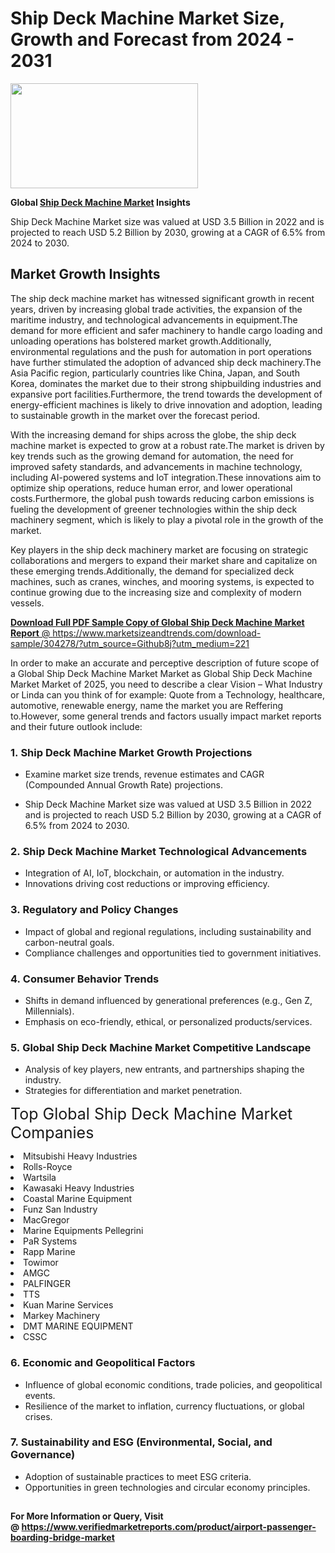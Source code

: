 <H1>Ship Deck Machine Market Size, Growth and Forecast from 2024 - 2031</H1><img class="aligncenter size-medium wp-image-584254" src="https://thirdeyenews.in/wp-content/uploads/2024/09/Global-Market-Research-300x168.jpeg" alt="" width="300" height="168" /><p><strong>Global&nbsp;<a href="https://www.marketsizeandtrends.com/download-sample/304278/?utm_source=Github8j?utm_medium=221">Ship Deck Machine Market</a> Insights</strong></p><p>Ship Deck Machine Market size was valued at USD 3.5 Billion in 2022 and is projected to reach USD 5.2 Billion by 2030, growing at a CAGR of 6.5% from 2024 to 2030.</p><p><h2>Market Growth Insights</h2> <p>The ship deck machine market has witnessed significant growth in recent years, driven by increasing global trade activities, the expansion of the maritime industry, and technological advancements in equipment.The demand for more efficient and safer machinery to handle cargo loading and unloading operations has bolstered market growth.Additionally, environmental regulations and the push for automation in port operations have further stimulated the adoption of advanced ship deck machinery.The Asia Pacific region, particularly countries like China, Japan, and South Korea, dominates the market due to their strong shipbuilding industries and expansive port facilities.Furthermore, the trend towards the development of energy-efficient machines is likely to drive innovation and adoption, leading to sustainable growth in the market over the forecast period.</p> <p><a href="#"></a></p> <p>With the increasing demand for ships across the globe, the ship deck machine market is expected to grow at a robust rate.The market is driven by key trends such as the growing demand for automation, the need for improved safety standards, and advancements in machine technology, including AI-powered systems and IoT integration.These innovations aim to optimize ship operations, reduce human error, and lower operational costs.Furthermore, the global push towards reducing carbon emissions is fueling the development of greener technologies within the ship deck machinery segment, which is likely to play a pivotal role in the growth of the market.</p> <p>Key players in the ship deck machinery market are focusing on strategic collaborations and mergers to expand their market share and capitalize on these emerging trends.Additionally, the demand for specialized deck machines, such as cranes, winches, and mooring systems, is expected to continue growing due to the increasing size and complexity of modern vessels.</p> <p><a href="#"></p><p><span class=""><strong>Download Full PDF Sample Copy of Global Ship Deck Machine Market Report</strong> @ <a href="https://www.marketsizeandtrends.com/download-sample/304278/?utm_source=Github8j?utm_medium=221" target="_blank">https://www.marketsizeandtrends.com/download-sample/304278/?utm_source=Github8j?utm_medium=221</a></span></p><p>In order to make an accurate and perceptive description of future scope of a Global&nbsp;Ship Deck Machine Market Market as Global&nbsp;Ship Deck Machine Market Market of 2025, you need to describe a clear Vision &ndash; What Industry or Linda can you think of for example: Quote from a Technology, healthcare, automotive, renewable energy, name the market you are Reffering to.However, some general trends and factors usually impact market reports and their future outlook include:</p><h3>1.&nbsp;<strong>Ship Deck Machine Market Growth Projections</strong></h3><ul><li>Examine market size trends, revenue estimates and CAGR (Compounded Annual Growth Rate) projections.</li><li><p>Ship Deck Machine Market size was valued at USD 3.5 Billion in 2022 and is projected to reach USD 5.2 Billion by 2030, growing at a CAGR of 6.5% from 2024 to 2030.</p></li></ul><h3>2.&nbsp;<strong>Ship Deck Machine Market Technological Advancements</strong></h3><ul><li>Integration of AI, IoT, blockchain, or automation in the industry.</li><li>Innovations driving cost reductions or improving efficiency.</li></ul><h3>3.&nbsp;<strong>Regulatory and Policy Changes</strong></h3><ul><li>Impact of global and regional regulations, including sustainability and carbon-neutral goals.</li><li>Compliance challenges and opportunities tied to government initiatives.</li></ul><h3>4.&nbsp;<strong>Consumer Behavior Trends</strong></h3><ul><li>Shifts in demand influenced by generational preferences (e.g., Gen Z, Millennials).</li><li>Emphasis on eco-friendly, ethical, or personalized products/services.</li></ul><h3>5.&nbsp;<strong>Global Ship Deck Machine Market Competitive Landscape</strong></h3><ul><li>Analysis of key players, new entrants, and partnerships shaping the industry.</li><li>Strategies for differentiation and market penetration.</li></ul><p data-pm-slice="1 1 []"><span style="color: inherit; font-family: inherit; font-size: 25px;">Top Global Ship Deck Machine Market Companies</span></p><div class="" data-test-id=""><p><li>Mitsubishi Heavy Industries</li><li> Rolls-Royce</li><li> Wartsila</li><li> Kawasaki Heavy Industries</li><li> Coastal Marine Equipment</li><li> Funz San Industry</li><li> MacGregor</li><li> Marine Equipments Pellegrini</li><li> PaR Systems</li><li> Rapp Marine</li><li> Towimor</li><li> AMGC</li><li> PALFINGER</li><li> TTS</li><li> Kuan Marine Services</li><li> Markey Machinery</li><li> DMT MARINE EQUIPMENT</li><li> CSSC</li></p></div><h3>6.&nbsp;<strong>Economic and Geopolitical Factors</strong></h3><ul><li>Influence of global economic conditions, trade policies, and geopolitical events.</li><li>Resilience of the market to inflation, currency fluctuations, or global crises.</li></ul><h3>7.&nbsp;<strong>Sustainability and ESG (Environmental, Social, and Governance)</strong></h3><ul><li>Adoption of sustainable practices to meet ESG criteria.</li><li>Opportunities in green technologies and circular economy principles.</li></ul><h2><strong style="font-size: 14px;">For More Information or Query, Visit @&nbsp;</strong><a style="background-color: #ffffff; font-size: 14px;" href="https://www.marketsizeandtrends.com/report/ship-deck-machine-market/" target="_blank">https://www.verifiedmarketreports.com/product/airport-passenger-boarding-bridge-market</a></h2>